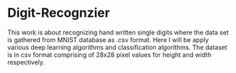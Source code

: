 # Digit-Recognzier
This work is about recognizing hand written single digits where the data set is gathered from MNIST database as .csv format. Here I will be apply various deep learning algorithms and classification algorithms.
The dataset is in csv format comprising of 28x28 pixel values for height and width respectively. 
